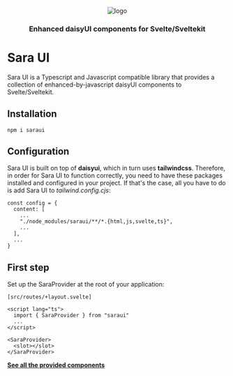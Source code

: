 <div align="center">

![logo](https://cdn.icon-icons.com/icons2/1465/PNG/128/199princess2_100395.png)

### Enhanced daisyUI components for Svelte/Sveltekit

</div>


# Sara UI

Sara UI is a Typescript and Javascript compatible library that provides a collection of enhanced-by-javascript daisyUI components to Svelte/Sveltekit.
## Installation

```
npm i saraui
```

## Configuration

Sara UI is built on top of **daisyui**, which in turn uses **tailwindcss**. Therefore, in order for Sara UI to function correctly, you need to have these packages installed and configured in your project. If that's the case, all you have to do is add Sara UI to _tailwind.config.cjs_:

```
const config = {
  content: [
    ...
    "./node_modules/saraui/**/*.{html,js,svelte,ts}",
    ...
  ],
  ...
}
```

## First step

Set up the SaraProvider at the root of your application:

```
[src/routes/+layout.svelte]

<script lang="ts">
  import { SaraProvider } from "saraui"
  ...
</script>

<SaraProvider>
  <slot></slot>
</SaraProvider>
```

[**See all the provided components**](https://saraui.com/components)
